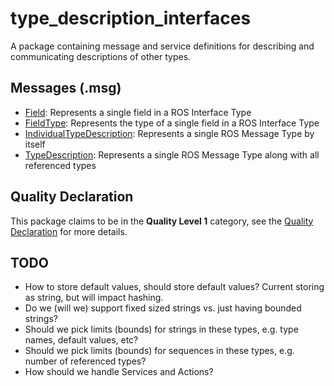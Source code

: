 # type_description_interfaces

A package containing message and service definitions for describing and communicating descriptions of other types.

## Messages (.msg)

* [Field](msg/Field.msg): Represents a single field in a ROS Interface Type
* [FieldType](msg/FieldType.msg): Represents the type of a single field in a ROS Interface Type
* [IndividualTypeDescription](msg/IndividualTypeDescription.msg): Represents a single ROS Message Type by itself
* [TypeDescription](msg/TypeDescription.msg): Represents a single ROS Message Type along with all referenced types

## Quality Declaration

This package claims to be in the **Quality Level 1** category, see the [Quality Declaration](QUALITY_DECLARATION.md) for more details.

## TODO

* How to store default values, should store default values? Current storing as string, but will impact hashing.
* Do we (will we) support fixed sized strings vs. just having bounded strings?
* Should we pick limits (bounds) for strings in these types, e.g. type names, default values, etc?
* Should we pick limits (bounds) for sequences in these types, e.g. number of referenced types?
* How should we handle Services and Actions?
